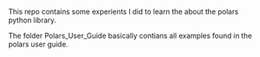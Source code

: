 This repo contains some experients I did to learn the about the polars python library.

The folder Polars_User_Guide basically contians all examples found in the polars user guide.
